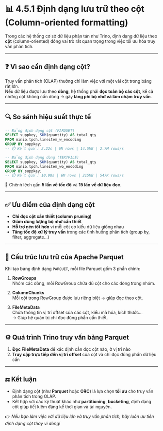 
# 📊 4.5.1 Định dạng lưu trữ theo cột (Column-oriented formatting)

Trong các hệ thống cơ sở dữ liệu phân tán như Trino, định dạng dữ liệu theo **cột** (column-oriented) đóng vai trò rất quan trọng trong việc tối ưu hóa truy vấn phân tích.

---

## ❓ Vì sao cần định dạng cột?

Truy vấn phân tích (OLAP) thường chỉ làm việc với một vài cột trong bảng rất lớn.  
Nếu dữ liệu được lưu theo **dòng**, hệ thống phải **đọc toàn bộ các cột**, kể cả những cột không cần dùng → gây **lãng phí bộ nhớ và làm chậm truy vấn**.

---

## 🔍 So sánh hiệu suất thực tế

```sql
-- Bảng định dạng cột (PARQUET)
SELECT suppkey, SUM(quantity) AS total_qty
FROM minio.tpch.lineitem_w_encoding
GROUP BY suppkey;
-- ⏱️ Kết quả: 2.22s | 6M rows | 14.5MB | 2.7M rows/s

-- Bảng định dạng dòng (TEXTFILE)
SELECT suppkey, SUM(quantity) AS total_qty
FROM minio.tpch.lineitem_wo_encoding
GROUP BY suppkey;
-- ⏱️ Kết quả: 10.98s | 6M rows | 215MB | 547K rows/s
```

📌 Chênh lệch gần **5 lần về tốc độ** và **15 lần về dữ liệu đọc**.

---

## ✅ Ưu điểm của định dạng cột

- **Chỉ đọc cột cần thiết (column pruning)**
- **Giảm dung lượng bộ nhớ cần thiết**
- **Hỗ trợ nén tốt hơn** vì mỗi cột có kiểu dữ liệu giống nhau
- **Tăng tốc độ xử lý truy vấn** trong các tình huống phân tích (group by, filter, aggregate…)

---

## 🧱 Cấu trúc lưu trữ của Apache Parquet

Khi tạo bảng định dạng `PARQUET`, mỗi file Parquet gồm 3 phần chính:

1. **RowGroups**  
   Nhóm các dòng; mỗi RowGroup chứa đủ cột cho các dòng trong nhóm.

2. **ColumnChunks**  
   Mỗi cột trong RowGroup được lưu riêng biệt → giúp đọc theo cột.

3. **FileMetaData**  
   Chứa thông tin vị trí offset của các cột, kiểu mã hóa, kích thước…  
   → Giúp hệ quản trị chỉ đọc đúng phần cần thiết.

---

## ⚙️ Quá trình Trino truy vấn bảng Parquet

1. **Đọc FileMetaData** để xác định cần đọc cột nào, ở vị trí nào
2. **Truy cập trực tiếp đến vị trí offset** của cột và chỉ đọc đúng phần dữ liệu cần

---

## 🔚 Kết luận

- Định dạng cột (như **Parquet** hoặc **ORC**) là lựa chọn **tối ưu** cho truy vấn phân tích trong OLAP.
- Kết hợp với các kỹ thuật khác như **partitioning**, **bucketing**, định dạng cột giúp tiết kiệm đáng kể thời gian và tài nguyên.

👉 *Nếu bạn làm việc với dữ liệu lớn và truy vấn phân tích, hãy luôn ưu tiên định dạng cột thay vì dòng!*
